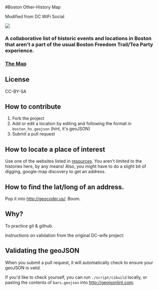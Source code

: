 #Boston Other-History Map 

Modified from DC WiFi Social

<img src="https://travis-ci.org/benbalter/dc-wifi-social.png">


### A collaborative list of historic events and locations in Boston that aren't a part of the usual Boston Freedom Trail/Tea Party experience.


### [The Map](boston_hx.geojson)

## License

CC-BY-SA

## How to contribute

1. Fork the project
2. Add or edit a location by editing and following the format in `boston_hx.geojson` (hint, it's geoJSON)
3. Submit a pull request

## How to locate a place of interest

Use one of the websites listed in [resources](resources.txt). You aren't limited to the histories here, by any means! Also, you might have to do a slight bit of digging, google-map discovery to get an address.

## How to find the lat/long of an address.

Pop it into http://geocoder.us/. Boom.

## Why?

To practice git & github.

Instructions on validation from the original DC-wife project:
## Validating the geoJSON

When you submit a pull request, it will automatically check to ensure your geoJSON is valid.

If you'd like to check yourself, you can run `./script/cibuild` locally, or pasting the contents of `bars.geojson` into http://geojsonlint.com.
